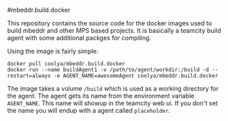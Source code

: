 #mbeddr.build.docker

This repository contains the source code for the docker images used to build mbeddr and other MPS based projects.
It is basically a teamcity build agent with some additional packges for compiling.

Using the image is fairly simple:

```
docker pull coolya/mbeddr.build.docker
docker run --name buildAgent1 -v /path/to/agent/workdir:/build -d --restart=always -e AGENT_NAME=awesomeAgent coolya/mbeddr.build.docker
```

The image takes a volume `/build` which is used as a working directory for the agent.
The agent gets its name from the environment variable `AGENT_NAME`. This name will showup in the teamcity web ui. If you don't set
the name you will endup with a agent called `placeholder`.
